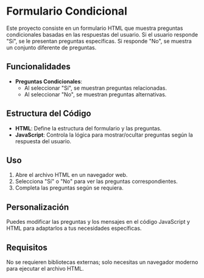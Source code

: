 # Formulario Condicional

Este proyecto consiste en un formulario HTML que muestra preguntas condicionales basadas en las respuestas del usuario. Si el usuario responde "Sí", se le presentan preguntas específicas. Si responde "No", se muestra un conjunto diferente de preguntas.

## Funcionalidades

- **Preguntas Condicionales**: 
  - Al seleccionar "Sí", se muestran preguntas relacionadas.
  - Al seleccionar "No", se muestran preguntas alternativas.

## Estructura del Código

- **HTML**: Define la estructura del formulario y las preguntas.
- **JavaScript**: Controla la lógica para mostrar/ocultar preguntas según la respuesta del usuario.

## Uso

1. Abre el archivo HTML en un navegador web.
2. Selecciona "Sí" o "No" para ver las preguntas correspondientes.
3. Completa las preguntas según se requiera.

## Personalización

Puedes modificar las preguntas y los mensajes en el código JavaScript y HTML para adaptarlos a tus necesidades específicas.

## Requisitos

No se requieren bibliotecas externas; solo necesitas un navegador moderno para ejecutar el archivo HTML.
